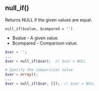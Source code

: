 ## null_if()  
Returns NULL if the given values are equal.

```null_if($value, $compared = '')```
 - $value - A given value.
 - $compared - Comparison value.
 
```php
$var = '';
...
$var = null_if($var);  // $var = NULL

# Specify the comparision value
$var = array();
...
$var = null_if($var, []);  // $var = NULL
```
